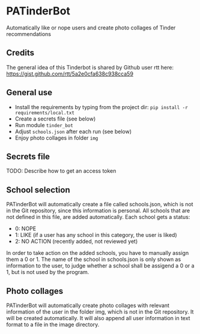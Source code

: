 # PATinderBot
Automatically like or nope users and create photo collages of Tinder recommendations

## Credits

The general idea of this Tinderbot is shared by Github user rtt here:
https://gist.github.com/rtt/5a2e0cfa638c938cca59

## General use

- Install the requirements by typing from the project dir: `pip install -r requirements/local.txt`
- Create a secrets file (see below)
- Run module `tinder_bot`
- Adjust `schools.json` after each run (see below)
- Enjoy photo collages in folder `img` 

## Secrets file

TODO: Describe how to get an access token

## School selection

PATinderBot will automatically create a file called schools.json, which is not in the Git 
repository, since this information is personal. All schools that are not defined in this file,
are added automatically. Each school gets a status:

- 0: NOPE 
- 1: LIKE (if a user has any school in this category, the user is liked)
- 2: NO ACTION (recently added, not reviewed yet)

In order to take action on the added schools, you have to manually assign them a 0 or 1.
The name of the school in schools.json is only shown as information to the user, to judge
whether a school shall be assigend a 0 or a 1, but is not used by the program.

## Photo collages

PATinderBot will automatically create photo collages with relevant information of the user in 
the folder img, which is not in the Git repository. It will be created automatically. It will 
also append all user information in text format to a file in the image directory.
